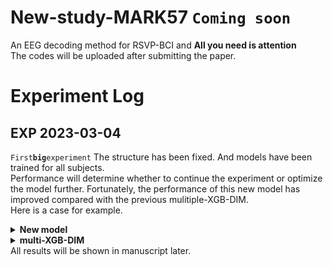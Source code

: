 # New-study-MARK57 `Coming soon`
An EEG decoding method for RSVP-BCI and **All you need is attention** <br>
The codes will be uploaded after submitting the paper.
# Experiment Log
## EXP 2023-03-04 
`First`**`big`**`experiment`
The structure has been fixed. And models have been trained for all subjects.<br> Performance will determine whether to continue the experiment or optimize the model further. Fortunately, the performance of this new model has improved compared with the previous mulitiple-XGB-DIM. <br>
Here is a case for example.<br>
<details><summary><b>New model</b></summary>
![image]([example/sub5.png](https://github.com/bowenliee/New-study-MARK57/tree/main/example))
</details>
<details><summary><b>multi-XGB-DIM</b></summary>
![image]([example/sub5_comparison.png](https://github.com/bowenliee/New-study-MARK57/tree/main/example))
</details>
All results will be shown in manuscript later.
